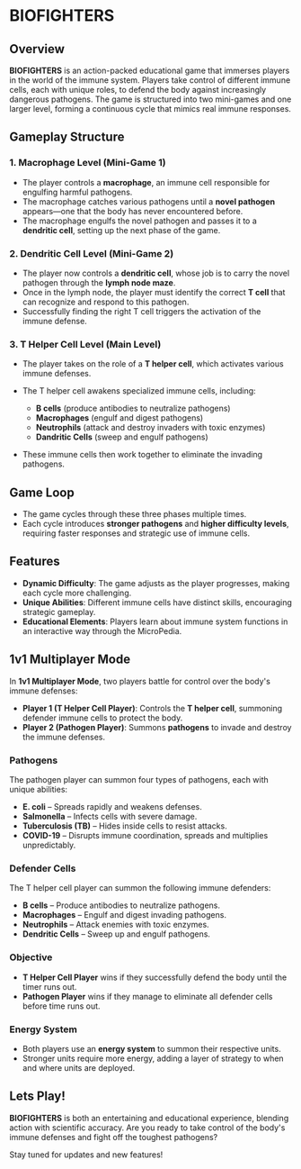 # BIOFIGHTERS

## Overview
**BIOFIGHTERS** is an action-packed educational game that immerses players in the world of the immune system. Players take control of different immune cells, each with unique roles, to defend the body against increasingly dangerous pathogens. The game is structured into two mini-games and one larger level, forming a continuous cycle that mimics real immune responses.

## Gameplay Structure
### 1. **Macrophage Level** (Mini-Game 1)
- The player controls a **macrophage**, an immune cell responsible for engulfing harmful pathogens.
- The macrophage catches various pathogens until a **novel pathogen** appears—one that the body has never encountered before.
- The macrophage engulfs the novel pathogen and passes it to a **dendritic cell**, setting up the next phase of the game.

### 2. **Dendritic Cell Level** (Mini-Game 2)
- The player now controls a **dendritic cell**, whose job is to carry the novel pathogen through the **lymph node maze**.
- Once in the lymph node, the player must identify the correct **T cell** that can recognize and respond to this pathogen.
- Successfully finding the right T cell triggers the activation of the immune defense.

### 3. **T Helper Cell Level** (Main Level)
- The player takes on the role of a **T helper cell**, which activates various immune defenses.
- The T helper cell awakens specialized immune cells, including:
  - **B cells** (produce antibodies to neutralize pathogens)
  - **Macrophages** (engulf and digest pathogens)
  - **Neutrophils** (attack and destroy invaders with toxic enzymes)
  - **Dandritic Cells** (sweep and engulf pathogens)

- These immune cells then work together to eliminate the invading pathogens.

## Game Loop
- The game cycles through these three phases multiple times.
- Each cycle introduces **stronger pathogens** and **higher difficulty levels**, requiring faster responses and strategic use of immune cells.

## Features
- **Dynamic Difficulty**: The game adjusts as the player progresses, making each cycle more challenging.
- **Unique Abilities**: Different immune cells have distinct skills, encouraging strategic gameplay.
- **Educational Elements**: Players learn about immune system functions in an interactive way through the MicroPedia.


## 1v1 Multiplayer Mode
In **1v1 Multiplayer Mode**, two players battle for control over the body's immune defenses:

- **Player 1 (T Helper Cell Player)**: Controls the **T helper cell**, summoning defender immune cells to protect the body.
- **Player 2 (Pathogen Player)**: Summons **pathogens** to invade and destroy the immune defenses.

### Pathogens
The pathogen player can summon four types of pathogens, each with unique abilities:
- **E. coli** – Spreads rapidly and weakens defenses.
- **Salmonella** – Infects cells with severe damage.
- **Tuberculosis (TB)** – Hides inside cells to resist attacks.
- **COVID-19** – Disrupts immune coordination, spreads and multiplies unpredictably.

### Defender Cells
The T helper cell player can summon the following immune defenders:
- **B cells** – Produce antibodies to neutralize pathogens.
- **Macrophages** – Engulf and digest invading pathogens.
- **Neutrophils** – Attack enemies with toxic enzymes.
- **Dendritic Cells** – Sweep up and engulf pathogens.

### Objective
- **T Helper Cell Player** wins if they successfully defend the body until the timer runs out.
- **Pathogen Player** wins if they manage to eliminate all defender cells before time runs out.

### Energy System
- Both players use an **energy system** to summon their respective units.
- Stronger units require more energy, adding a layer of strategy to when and where units are deployed.



## Lets Play!
**BIOFIGHTERS** is both an entertaining and educational experience, blending action with scientific accuracy. Are you ready to take control of the body's immune defenses and fight off the toughest pathogens?

Stay tuned for updates and new features!

